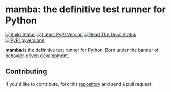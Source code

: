 # mamba: the definitive test runner for Python

[![Build Status](https://travis-ci.org/nestorsalceda/mamba.svg)](https://travis-ci.org/nestorsalceda/mamba)
[![Latest PyPI Version](https://img.shields.io/pypi/v/mamba.svg)](https://pypi.python.org/pypi/mamba)
[![Read The Docs Status](https://readthedocs.org/projects/pip/badge/)](https://mamba-bdd.readthedocs.io/en/latest/)
[![PyPI pyversions](https://img.shields.io/pypi/pyversions/mamba.svg)](https://pypi.python.org/pypi/mamba/)


**mamba** is the definitive test runner for Python. Born under the banner of [behavior-driven development](https://en.wikipedia.org/wiki/Behavior-driven_development).

## Contributing

If you'd like to contribute, fork this [repository](http://github.com/nestorsalceda/mamba) and send a pull request.
